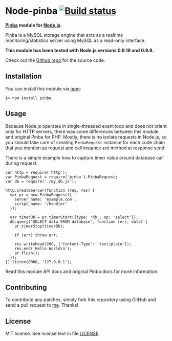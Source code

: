 Node-pinba [![Build status][Build status image]][Build status URL]
===================================================================

**[Pinba] module for [Node.js].**

Pinba is a MySQL storage engine that acts as a realtime monitoring/statistics server
using MySQL as a read-only interface.

**This module has been tested with Node.js versions 0.8.19 and 0.9.8.**

Check out the [Github repo] for the source code.

[Pinba]: http://pinba.org/
[Node.js]: http://nodejs.org/
[Build status image]: https://secure.travis-ci.org/Sannis/node-pinba.png?branch=master
[Build status URL]: http://travis-ci.org/Sannis/node-pinba

[Github repo]: https://github.com/Sannis/node-pinba


Installation
------------

You can install this module via [npm]:

    $> npm install pinba

[npm]: https://github.com/isaacs/npm


Usage
-----

Because Node.js operates in single-threaded event loop and does not orient only for HTTP servers,
there was some differences between this module and original Pinba for PHP. Mostly, there is no
isolate requests in Node.js, so you should take care of creating `PinbaRequest` instance
for each code chain that you mention as request and call instance `end` method at response send.

There is a simple example how to capture timer value around database call during request:

```
var http = require('http');
var PinbaRequest = require('pinba').PinbaRequest;
var db = require('./my_db.js');

http.createServer(function (req, res) {
  var pr = new PinbaRequest({
    server_name: 'example.com',
    script_name: '/handler'
  });

  var timerDb = pr.timerStart({type: 'db', op: 'select'});
  db.query("SELECT data FROM database", function (err, data) {
    pr.timerStop(timerDb);

    if (err) throw err;

    res.writeHead(200, {'Content-Type': 'text/plain'});
    res.end('Hello World\n');
    pr.flush();
  });
}).listen(8080, '127.0.0.1');
```

Read this module API docs and original Pinba docs for more information.


Contributing
------------

To contribute any patches, simply fork this repository using GitHub
and send a pull request to [me](https://github.com/Sannis). Thanks!


License
-------

MIT license. See license text in file [LICENSE](https://github.com/Sannis/node-pinba/blob/master/LICENSE).
